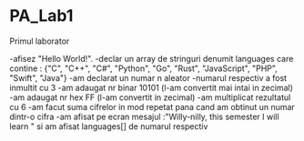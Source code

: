 # PA_Lab1
Primul laborator

-afisez "Hello World!".
-declar un array de stringuri denumit languages care contine : {"C", "C++", "C#", "Python", "Go", "Rust", "JavaScript", "PHP", "Swift", "Java"}
-am declarat un numar n aleator
  -numarul respectiv a fost inmultit cu 3
  -am adaugat nr binar 10101 (l-am convertit mai intai in zecimal)
  -am adaugat nr hex FF (l-am convertit in zecimal)
  -am multiplicat rezultatul cu 6
-am facut suma cifrelor in mod repetat pana cand am obtinut un numar dintr-o cifra 
-am afisat pe ecran mesajul :"Willy-nilly, this semester I will learn " si am afisat languages[] de numarul respectiv
